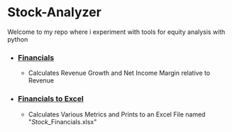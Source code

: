 # Stock-Analyzer
 
Welcome to my repo where i experiment with tools for equity analysis with python

<ul>
	<li><a href="https://github.com/ong-wei-hong/Stock-Analyzer/blob/main/Financials.py"><h3>Financials</h3></a></li>
	<ul>
		<li>Calculates Revenue Growth and Net Income Margin relative to Revenue</li>
	</ul>
	<li><a href=https://github.com/ong-wei-hong/Stock-Analyzer/blob/main/Financials_Excel.py"><h3>Financials to Excel</h3></a></li>
	<ul>
		<li>Calculates Various Metrics and Prints to an Excel File named "<em>Stock</em>_Financials.xlsx"</li>
	</ul>
</ul>